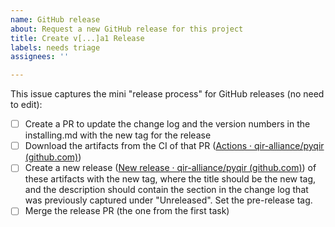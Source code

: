 ```yaml
---
name: GitHub release
about: Request a new GitHub release for this project
title: Create v[...]a1 Release
labels: needs triage
assignees: ''

---
```


This issue captures the mini "release process" for GitHub releases
(no need to edit):

- [ ] Create a PR to update the change log and the version numbers in the installing.md with the new tag for the release
- [ ] Download the artifacts from the CI of that PR ([Actions · qir-alliance/pyqir (github.com)](https://github.com/qir-alliance/pyqir/actions/workflows/ci.yml))
- [ ] Create a new release ([New release · qir-alliance/pyqir (github.com)](https://github.com/qir-alliance/pyqir/releases/new)) of these artifacts with the new tag, where the title should be the new tag, and the description should contain the section in the change log that was previously captured under "Unreleased". Set the pre-release tag.
- [ ] Merge the release PR (the one from the first task)
